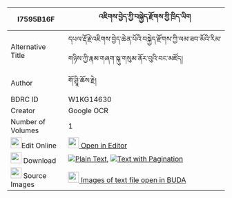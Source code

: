 |I7595B16F|འཇིགས་བྱེད་ཀྱི་བསྐྱེད་རྫོགས་ཀྱི་ཁྲིད་ཡིག 
| --- | --- 
|Alternative Title |དཔལ་རྡོ་རྗེ་འཇིགས་བྱེད་ཆེན་པོའི་བསྐྱེད་རྫོགས་ཀྱི་ལམ་ཟབ་མོའི་རིམ་གཉིས་ཀྱི་རྣམ་གཞག་སྐུ་གསུམ་ནོར་བུའི་བང་མཛོད།
|Author| གོ་ཤྲཱི་ཆོས་རྗེ།
|BDRC ID | W1KG14630
|Creator | Google OCR
|Number of Volumes| 1
|<img width="25" src="https://img.icons8.com/color/25/000000/edit-property.png">Edit Online| [<img width="25" src="https://avatars.githubusercontent.com/u/45091458?s=200&v=4"> Open in Editor](http://editor.openpecha.org/I7595B16F)
|<img width="25" src="https://img.icons8.com/fluent/48/000000/download-2.png"/>  Download | [![](https://img.icons8.com/color/20/000000/txt.png)Plain Text](https://github.com/Openpecha/I7595B16F/releases/download/v2/jikje_kyi_kyedzok_kyi_triyik_plain_I7595B16F.zip), [![](https://img.icons8.com/color/20/000000/txt.png)Text with Pagination](https://github.com/Openpecha/I7595B16F/releases/download/v2/jikje_kyi_kyedzok_kyi_triyik_pages_I7595B16F.zip)
|<img width="25" src="https://img.icons8.com/plasticine/100/000000/pictures-folder.png"/>  Source Images | [<img width="25" src="https://library.bdrc.io/icons/BUDA-small.svg"> Images of text file open in BUDA](https://library.bdrc.io/show/bdr:W1KG14630)